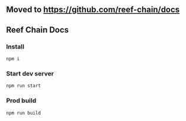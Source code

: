 ## Moved to https://github.com/reef-chain/docs

## Reef Chain Docs

### Install
```
npm i
```

### Start dev server
```
npm run start
```

### Prod build
```
npm run build
```
